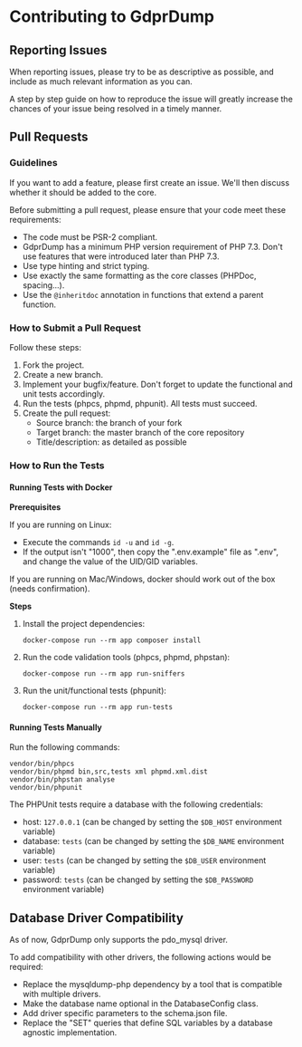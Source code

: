 # Contributing to GdprDump

## Reporting Issues

When reporting issues, please try to be as descriptive as possible, and include as much relevant information as you can.

A step by step guide on how to reproduce the issue will greatly increase the chances of your issue being resolved in a timely manner.

## Pull Requests

### Guidelines

If you want to add a feature, please first create an issue.
We'll then discuss whether it should be added to the core.

Before submitting a pull request, please ensure that your code meet these requirements:

- The code must be PSR-2 compliant.
- GdprDump has a minimum PHP version requirement of PHP 7.3.
  Don't use features that were introduced later than PHP 7.3.
- Use type hinting and strict typing.
- Use exactly the same formatting as the core classes (PHPDoc, spacing...).
- Use the `@inheritdoc` annotation in functions that extend a parent function.

### How to Submit a Pull Request

Follow these steps:

1. Fork the project.
2. Create a new branch.
3. Implement your bugfix/feature.
   Don't forget to update the functional and unit tests accordingly.
4. Run the tests (phpcs, phpmd, phpunit).
   All tests must succeed.
5. Create the pull request:
    - Source branch: the branch of your fork
    - Target branch: the master branch of the core repository
    - Title/description: as detailed as possible

### How to Run the Tests

#### Running Tests with Docker

**Prerequisites**

If you are running on Linux:

- Execute the commands `id -u` and `id -g`.
- If the output isn't "1000", then copy the ".env.example" file as ".env", and change the value of the UID/GID variables.

If you are running on Mac/Windows, docker should work out of the box (needs confirmation).

**Steps**

1. Install the project dependencies:

    ```
    docker-compose run --rm app composer install
    ```

2. Run the code validation tools (phpcs, phpmd, phpstan):

    ```
    docker-compose run --rm app run-sniffers
    ```

3. Run the unit/functional tests (phpunit):

    ```
    docker-compose run --rm app run-tests
    ```

#### Running Tests Manually

Run the following commands:

```
vendor/bin/phpcs
vendor/bin/phpmd bin,src,tests xml phpmd.xml.dist
vendor/bin/phpstan analyse
vendor/bin/phpunit
```

The PHPUnit tests require a database with the following credentials:

- host: `127.0.0.1` (can be changed by setting the `$DB_HOST` environment variable)
- database: `tests` (can be changed by setting the `$DB_NAME` environment variable)
- user: `tests` (can be changed by setting the `$DB_USER` environment variable)
- password: `tests` (can be changed by setting the `$DB_PASSWORD` environment variable)

## Database Driver Compatibility

As of now, GdprDump only supports the pdo_mysql driver.

To add compatibility with other drivers, the following actions would be required:

- Replace the mysqldump-php dependency by a tool that is compatible with multiple drivers.
- Make the database name optional in the DatabaseConfig class.
- Add driver specific parameters to the schema.json file.
- Replace the "SET" queries that define SQL variables by a database agnostic implementation.

